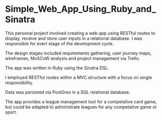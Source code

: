 # Simple_Web_App_Using_Ruby_and_Sinatra

This personal project involved creating a web app using RESTful routes to display, receive and store user inputs in a relational database.  I was responsible for evert stage of the development cycle.  
 
The design stages included requirements gathering, user journey maps, wireframes, MoSCoW analysis and project management via Trello. 

The app was written in Ruby using the Sinatra DSL.

I employed RESTful routes within a MVC structure with a focus on single responsibility. 

Data was persisted via PostGres in a SQL relational database.  

The app provides a league management tool for a competative card game, but could be adapted to administrate leagues for any competative game or sport. 

